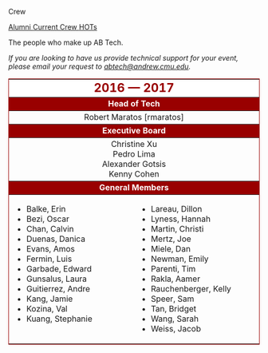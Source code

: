 Crew
<div class = "title-header">
  <p class="text-justify"> 
  <a href="/alumni"> Alumni </a> 
   <a href="/crew" class="current"> Current Crew </a>
    <a href="/hots"> HOTs </a> 
  </p>
</div>

The people who make up AB Tech.


<em>If you are looking to have us provide technical support for your
  event, please email your request to <a
      href="&#109;&#x61;&#x69;&#x6c;&#116;&#111;&#x3a;&#x61;&#98;&#116;&#x65;&#99;&#104;&#x40;&#x61;&#x6e;&#100;&#x72;&#101;&#x77;&#46;&#x63;&#109;&#x75;&#x2e;&#101;&#100;&#117;">
    &#x61;&#98;&#116;&#x65;&#99;&#104;&#x40;&#x61;&#x6e;&#100;&#x72;&#101;&#x77;&#46;&#x63;&#109;&#x75;&#x2e;&#101;&#100;&#117;</a>.</em>

<table border="1" rules="rows" cellpadding="4" bordercolor="#990000">
  <tr>
    <td colspan="2" align="center" bgcolor="#FFFFFF" width="500"><FONT
        color="#990000" size="5"><b>2016 &mdash; 2017</b></FONT></td>
  </tr>

  <tr>
    <td colspan="2" align="center" bgcolor="#990000" width="500"><FONT
        color="#FFFFFF"><b>Head of Tech</b></FONT></td>
  </tr>

  <tr>
    <td colspan="2" align="center">Robert Maratos [rmaratos]</td>
  </tr>

  <tr>
    <td colspan="2" align="center" bgcolor="#990000" width="500"><FONT
        color="#FFFFFF"><b>Executive Board</b></FONT></td>
  </tr>

  <tr>
    <td colspan="2" align="center">
      Christine Xu<br>
      Pedro Lima<br>
      Alexander Gotsis<br>
      Kenny Cohen<br>
    </td>
  </tr>

  <tr>
    <td colspan="2" align="center" bgcolor="#990000" width="500"><FONT
        color="#FFFFFF"><b>General Members</b></FONT></td>
  </tr>

  <tr>
    <td width="230" valign="top">
      <ul>
        <li>Balke, Erin
        <li>Bezi, Oscar
        <li>Chan, Calvin
        <li>Duenas, Danica
        <li>Evans, Amos
        <li>Fermin, Luis
        <li>Garbade, Edward
        <li>Gunsalus, Laura
        <li>Guitierrez, Andre
        <li>Kang, Jamie
        <li>Kozina, Val
        <li>Kuang, Stephanie
      </ul>
    </td>
    <td width="230" valign="top">
      <ul>
        <li>Lareau, Dillon
        <li>Lyness, Hannah
        <li>Martin, Christi
        <li>Mertz, Joe
        <li>Miele, Dan
        <li>Newman, Emily
        <li>Parenti, Tim
        <li>Rakla, Aamer
        <li>Rauchenberger, Kelly
        <li>Speer, Sam
        <li>Tan, Bridget
        <li>Wang, Sarah
        <li>Weiss, Jacob
      </ul>
    </td>
  </tr>
</table>
